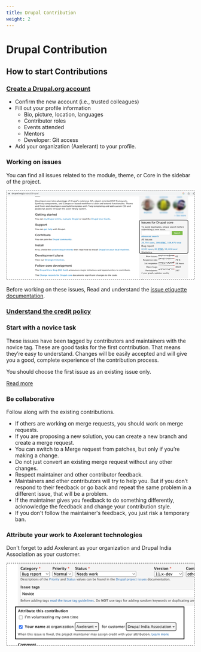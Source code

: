 ```yaml
---
title: Drupal Contribution
weight: 2
---
```


# Drupal Contribution

## How to start Contributions

### [Create a Drupal.org account](https://www.drupal.org/user/register)

- Confirm the new account (i.e., trusted colleagues)
- Fill out your profile information
  - Bio, picture, location, languages
  - Contributor roles
  - Events attended
  - Mentors
  - Developer: Git access
- Add your organization (Axelerant) to your profile.

### Working on issues

You can find all issues related to the module, theme, or Core in the sidebar of the project.

![Working on issues](drupal_issues.png)

Before working on these issues, Read and understand the [issue etiquette documentation](https://www.drupal.org/issue-etiquette).

### [Understand the credit policy](https://www.drupal.org/core-credit-policy)

### Start with a novice task

These issues have been tagged by contributors and maintainers with the novice tag. These are good tasks for the first contribution. That means they’re easy to understand. Changes will be easily accepted and will give you a good, complete experience of the contribution process.

You should choose the first issue as an existing issue only.

[Read more](https://www.drupal.org/project/issues/novice)

### Be collaborative

Follow along with the existing contributions.

- If others are working on merge requests, you should work on merge requests.
- If you are proposing a new solution, you can create a new branch and create a merge request.
- You can switch to a Merge request from patches, but only if you’re making a change.
- Do not just convert an existing merge request without any other changes.
- Respect maintainer and other contributor feedback.
- Maintainers and other contributors will try to help you. But if you don’t respond to their feedback or go back and repeat the same problem in a different issue, that will be a problem.
- If the maintainer gives you feedback to do something differently, acknowledge the feedback and change your contribution style.
- If you don't follow the maintainer's feedback, you just risk a temporary ban.

### Attribute your work to Axelerant technologies

Don't forget to add Axelerant as your organization and Drupal India Association as your customer.

![Attribute to Axelerant](drupal_attrib.png)
